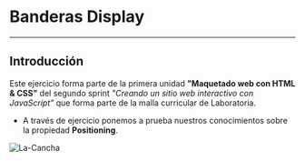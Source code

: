 # Banderas Display  

***

## Introducción

Este ejercicio forma parte de la primera unidad **"Maquetado web con HTML & CSS"** del segundo sprint *"Creando un sitio web interactivo con JavaScript"* que forma parte de la malla curricular de Laboratoria.

* A través de ejercicio ponemos a prueba nuestros conocimientos sobre la propiedad **Positioning**.


![La-Cancha](http://i68.tinypic.com/x20xs4.jpg "La-Cancha")
